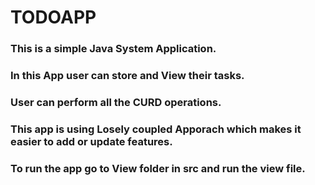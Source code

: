 # TODOAPP
### This is a simple Java System Application.
### In this App user can store and View their tasks.
### User can perform all the CURD operations.
### This app is using Losely coupled Apporach which makes it easier to add or update features.
### To run the app go to View folder in src and run the view file.
